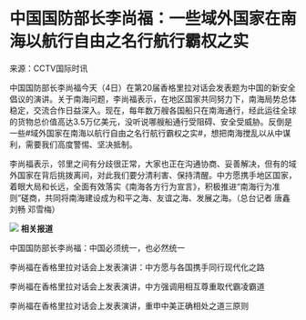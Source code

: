 

# 中国国防部长李尚福：一些域外国家在南海以航行自由之名行航行霸权之实

来源：CCTV国际时讯

中国国防部长李尚福今天（4日）在第20届香格里拉对话会发表题为中国的新安全倡议的演讲。关于南海问题，李尚福表示，在地区国家共同努力下，南海局势总体稳定，交流合作日益深入。现在，每年数万艘各国船只在南海通行，经此运往全球的货物总价值高达3.5万亿美元，没听说哪艘船通行受阻碍、安全受威胁。反倒是一些#域外国家在南海以航行自由之名行航行霸权之实#，想把南海搅乱以从中谋利，需要我们高度警惕、坚决抵制。

李尚福表示，邻里之间有分歧很正常，大家也正在沟通协商、妥善解决，但有的域外国家在背后挑拨离间，对此我们要分清利害、保持清醒。中方愿携手地区国家，着眼大局和长远，全面有效落实《南海各方行为宣言》，积极推进“南海行为准则”磋商，共同将南海建设成为和平之海、友谊之海、发展之海。（总台记者
唐鑫 刘畅 邓雪梅）

![](https://inews.gtimg.com/om_bt/OAWbgORz-D54Mmz0OQgUbmElT8s-EjK16SpYaGaAUV2MsAA/1000)
**相关报道**

中国国防部长李尚福：中国必须统一，也必然统一

李尚福在香格里拉对话会上发表演讲：中方愿与各国携手同行现代化之路

李尚福在香格里拉对话会上发表演讲，中方强调用相互尊重取代霸凌霸道

李尚福在香格里拉对话会上发表演讲，重申中美正确相处之道三原则

